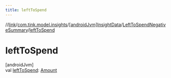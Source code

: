 ```yaml
---
title: leftToSpend
---
```

//[link](../../../../index.html)/[com.tink.model.insights](../../index.html)/[[androidJvm]InsightData](../index.html)/[LeftToSpendNegativeSummary](index.html)/[leftToSpend](left-to-spend.html)



# leftToSpend



[androidJvm]\
val [leftToSpend](left-to-spend.html): [Amount](../../../com.tink.model.misc/[android-jvm]-amount/index.html)




